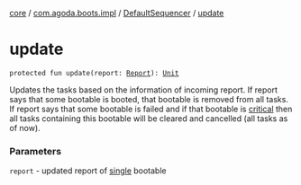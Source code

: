 [core](../../index.md) / [com.agoda.boots.impl](../index.md) / [DefaultSequencer](index.md) / [update](./update.md)

# update

`protected fun update(report: `[`Report`](../../com.agoda.boots/-report/index.md)`): `[`Unit`](https://kotlinlang.org/api/latest/jvm/stdlib/kotlin/-unit/index.html)

Updates the tasks based on the information of incoming report.
If report says that some bootable is booted, that bootable is removed
from all tasks.
If report says that some bootable is failed and if that bootable is [critical](../../com.agoda.boots/-bootable/is-critical.md)
then all tasks containing this bootable will be cleared and cancelled (all tasks as of now).

### Parameters

`report` - updated report of [single](../../com.agoda.boots/-key/-single/index.md) bootable